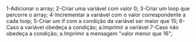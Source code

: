 1-Adicionar o array;
2-Criar uma variável com valor 0;
3-Criar um loop que percorre o array;
4-Incrementar a variável com o valor correspondente a cada loop;
5-Criar um if com a condição da variável ser maior que 15;
6-Caso a variável obedeça a condição;
  a.Imprimir a variável
7-Caso não obedeça a condição;
  a.Imprimir a mensagem "valor menor que 16";